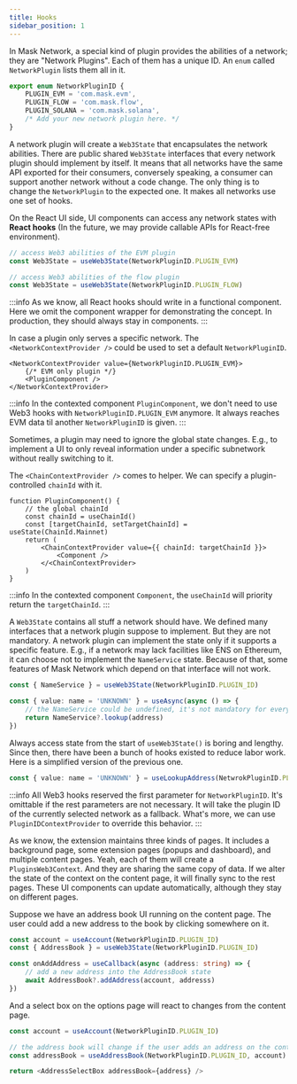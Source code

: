 ```yaml
---
title: Hooks
sidebar_position: 1
---
```


In Mask Network, a special kind of plugin provides the abilities of a network; they are "Network Plugins". Each of them has a unique ID. An `enum` called `NetworkPlugin` lists them all in it.

```ts
export enum NetworkPluginID {
    PLUGIN_EVM = 'com.mask.evm',
    PLUGIN_FLOW = 'com.mask.flow',
    PLUGIN_SOLANA = 'com.mask.solana',
    /* Add your new network plugin here. */
}
```

A network plugin will create a `Web3State` that encapsulates the network abilities. There are public shared `Web3State` interfaces that every network plugin should implement by itself. It means that all networks have the same API exported for their consumers, conversely speaking, a consumer can support another network without a code change. The only thing is to change the `NetworkPlugin` to the expected one. It makes all networks use one set of hooks.

On the React UI side, UI components can access any network states with **React hooks** (In the future, we may provide callable APIs for React-free environment).

```ts
// access Web3 abilities of the EVM plugin
const Web3State = useWeb3State(NetworkPluginID.PLUGIN_EVM)

// access Web3 abilities of the flow plugin
const Web3State = useWeb3State(NetworkPluginID.PLUGIN_FLOW)
```

:::info
As we know, all React hooks should write in a functional component. Here we omit the component wrapper for demonstrating the concept. In production, they should always stay in components.
:::

In case a plugin only serves a specific network. The `<NetworkContextProvider />` could be used to set a default `NetworkPluginID`.

```tsx
<NetworkContextProvider value={NetworkPluginID.PLUGIN_EVM}>
    {/* EVM only plugin */}
    <PluginComponent />
</NetworkContextProvider>
```

:::info
In the contexted component `PluginComponent`, we don't need to use Web3 hooks with `NetworkPluginID.PLUGIN_EVM` anymore. It always reaches EVM data til another `NetworkPluginID` is given.
:::

Sometimes, a plugin may need to ignore the global state changes. E.g., to implement a UI to only reveal information under a specific subnetwork without really switching to it.

The `<ChainContextProvider />` comes to helper. We can specify a plugin-controlled `chainId` with it.

```tsx
function PluginComponent() {
    // the global chainId
    const chainId = useChainId()
    const [targetChainId, setTargetChainId] = useState(ChainId.Mainnet)
    return (
        <ChainContextProvider value={{ chainId: targetChainId }}>
            <Component />
        </<ChainContextProvider>
    )
}
```

:::info
In the contexted component `Component`, the `useChainId` will priority return the `targetChainId`.
:::

A `Web3State` contains all stuff a network should have. We defined many interfaces that a network plugin suppose to implement. But they are not mandatory. A network plugin can implement the state only if it supports a specific feature. E.g., if a network may lack facilities like ENS on Ethereum, it can choose not to implement the `NameService` state. Because of that, some features of Mask Network which depend on that interface will not work.


```ts
const { NameService } = useWeb3State(NetworkPluginID.PLUGIN_ID)

const { value: name = 'UNKNOWN' } = useAsync(async () => {
    // the NameService could be undefined, it's not mandatory for every network to implement
    return NameService?.lookup(address) 
})
```

Always access state from the start of `useWeb3State()` is boring and lengthy. Since then, there have been a bunch of hooks existed to reduce labor work. Here is a simplified version of the previous one.

```ts
const { value: name = 'UNKNOWN' } = useLookupAddress(NetwrokPluginID.PLUGIN_ID, address)
```

:::info
All Web3 hooks reserved the first parameter for `NetworkPluginID`. It's omittable if the rest parameters are not necessary. It will take the plugin ID of the currently selected network as a fallback. What's more, we can use `PluginIDContextProvider` to override this behavior.
:::


As we know, the extension maintains three kinds of pages. It includes a background page, some extension pages (popups and dashboard), and multiple content pages. Yeah, each of them will create a `PluginsWeb3Context`. And they are sharing the same copy of data. If we alter the state of the context on the content page, it will finally sync to the rest pages. These UI components can update automatically, although they stay on different pages.

Suppose we have an address book UI running on the content page. The user could add a new address to the book by clicking somewhere on it.

```ts
const account = useAccount(NetworkPluginID.PLUGIN_ID)
const { AddressBook } = useWeb3State(NetworkPluginID.PLUGIN_ID)

const onAddAddress = useCallback(async (address: string) => {
    // add a new address into the AddressBook state
    await AddressBook?.addAddress(account, addresss)
})
```

And a select box on the options page will react to changes from the content page.

```ts
const account = useAccount(NetworkPluginID.PLUGIN_ID)

// the address book will change if the user adds an address on the content page.
const addressBook = useAddressBook(NetworkPluginID.PLUGIN_ID, account)

return <AddressSelectBox addressBook={address} />
```